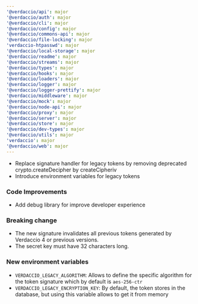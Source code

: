 ```yaml
---
'@verdaccio/api': major
'@verdaccio/auth': major
'@verdaccio/cli': major
'@verdaccio/config': major
'@verdaccio/commons-api': major
'@verdaccio/file-locking': major
'verdaccio-htpasswd': major
'@verdaccio/local-storage': major
'@verdaccio/readme': major
'@verdaccio/streams': major
'@verdaccio/types': major
'@verdaccio/hooks': major
'@verdaccio/loaders': major
'@verdaccio/logger': major
'@verdaccio/logger-prettify': major
'@verdaccio/middleware': major
'@verdaccio/mock': major
'@verdaccio/node-api': major
'@verdaccio/proxy': major
'@verdaccio/server': major
'@verdaccio/store': major
'@verdaccio/dev-types': major
'@verdaccio/utils': major
'verdaccio': major
'@verdaccio/web': major
---
```


- Replace signature handler for legacy tokens by removing deprecated crypto.createDecipher by createCipheriv
- Introduce environment variables for legacy tokens

### Code Improvements

- Add debug library for improve developer experience

### Breaking change

- The new signature invalidates all previous tokens generated by Verdaccio 4 or previous versions.
- The secret key must have 32 characters long.

### New environment variables

- `VERDACCIO_LEGACY_ALGORITHM`: Allows to define the specific algorithm for the token signature which by default is `aes-256-ctr`
- `VERDACCIO_LEGACY_ENCRYPTION_KEY`: By default, the token stores in the database, but using this variable allows to get it from memory
